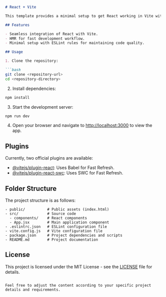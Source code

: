 ```markdown
# React + Vite

This template provides a minimal setup to get React working in Vite with HMR (Hot Module Replacement) and some ESLint rules.

## Features

- Seamless integration of React with Vite.
- HMR for fast development workflow.
- Minimal setup with ESLint rules for maintaining code quality.

## Usage

1. Clone the repository:

```bash
git clone <repository-url>
cd <repository-directory>
```

2. Install dependencies:

```bash
npm install
```

3. Start the development server:

```bash
npm run dev
```

4. Open your browser and navigate to [http://localhost:3000](http://localhost:3000) to view the app.

## Plugins

Currently, two official plugins are available:

- [@vitejs/plugin-react](https://github.com/vitejs/vite-plugin-react/blob/main/packages/plugin-react/README.md): Uses Babel for Fast Refresh.
- [@vitejs/plugin-react-swc](https://github.com/vitejs/vite-plugin-react-swc): Uses SWC for Fast Refresh.

## Folder Structure

The project structure is as follows:

```
- public/          # Public assets (index.html)
- src/             # Source code
  - components/    # React components
  - App.jsx        # Main application component
- .eslintrc.json   # ESLint configuration file
- vite.config.js   # Vite configuration file
- package.json     # Project dependencies and scripts
- README.md        # Project documentation
```

## License

This project is licensed under the MIT License - see the [LICENSE](LICENSE) file for details.
```

Feel free to adjust the content according to your specific project details and requirements.